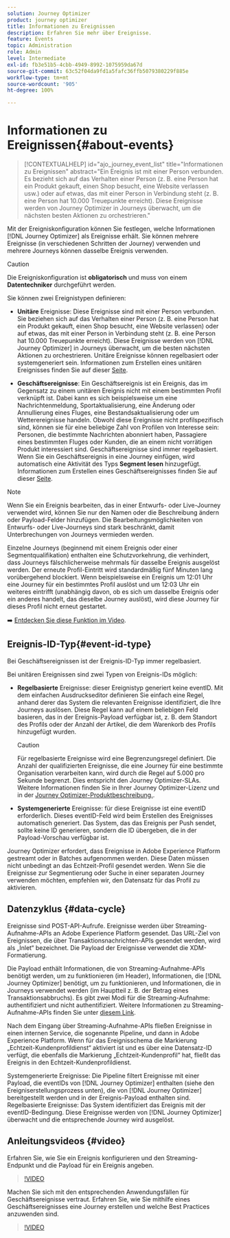 ```yaml
---
solution: Journey Optimizer
product: journey optimizer
title: Informationen zu Ereignissen
description: Erfahren Sie mehr über Ereignisse.
feature: Events
topic: Administration
role: Admin
level: Intermediate
exl-id: fb3e51b5-4cbb-4949-8992-1075959da67d
source-git-commit: 63c52f04da9fd1a5fafc36ffb5079380229f885e
workflow-type: tm+mt
source-wordcount: '905'
ht-degree: 100%

---
```


# Informationen zu Ereignissen{#about-events}

>[!CONTEXTUALHELP]
>id="ajo_journey_event_list"
>title="Informationen zu Ereignissen"
>abstract="Ein Ereignis ist mit einer Person verbunden. Es bezieht sich auf das Verhalten einer Person (z. B. eine Person hat ein Produkt gekauft, einen Shop besucht, eine Website verlassen usw.) oder auf etwas, das mit einer Person in Verbindung steht (z. B. eine Person hat 10.000 Treuepunkte erreicht). Diese Ereignisse werden von Journey Optimizer in Journeys überwacht, um die nächsten besten Aktionen zu orchestrieren."

Mit der Ereigniskonfiguration können Sie festlegen, welche Informationen [!DNL Journey Optimizer] als Ereignisse erhält. Sie können mehrere Ereignisse (in verschiedenen Schritten der Journey) verwenden und mehrere Journeys können dasselbe Ereignis verwenden.

>[!CAUTION]
>
>Die Ereigniskonfiguration ist **obligatorisch** und muss von einem **Datentechniker** durchgeführt werden.

Sie können zwei Ereignistypen definieren:

* **Unitäre** Ereignisse: Diese Ereignisse sind mit einer Person verbunden. Sie beziehen sich auf das Verhalten einer Person (z. B. eine Person hat ein Produkt gekauft, einen Shop besucht, eine Website verlassen) oder auf etwas, das mit einer Person in Verbindung steht (z. B. eine Person hat 10.000 Treuepunkte erreicht). Diese Ereignisse werden von [!DNL Journey Optimizer] in Journeys überwacht, um die besten nächsten Aktionen zu orchestrieren. Unitäre Ereignisse können regelbasiert oder systemgeneriert sein. Informationen zum Erstellen eines unitären Ereignisses finden Sie auf dieser [Seite](../event/about-creating.md).

* **Geschäftsereignisse**: Ein Geschäftsereignis ist ein Ereignis, das im Gegensatz zu einem unitären Ereignis nicht mit einem bestimmten Profil verknüpft ist. Dabei kann es sich beispielsweise um eine Nachrichtenmeldung, Sportaktualisierung, eine Änderung oder Annullierung eines Fluges, eine Bestandsaktualisierung oder um Wetterereignisse handeln. Obwohl diese Ereignisse nicht profilspezifisch sind, können sie für eine beliebige Zahl von Profilen von Interesse sein: Personen, die bestimmte Nachrichten abonniert haben, Passagiere eines bestimmten Fluges oder Kunden, die an einem nicht vorrätigen Produkt interessiert sind. Geschäftsereignisse sind immer regelbasiert. Wenn Sie ein Geschäftsereignis in eine Journey einfügen, wird automatisch eine Aktivität des Typs **Segment lesen** hinzugefügt. Informationen zum Erstellen eines Geschäftsereignisses finden Sie auf dieser [Seite](../event/about-creating-business.md).


>[!NOTE]
>
>Wenn Sie ein Ereignis bearbeiten, das in einer Entwurfs- oder Live-Journey verwendet wird, können Sie nur den Namen oder die Beschreibung ändern oder Payload-Felder hinzufügen. Die Bearbeitungsmöglichkeiten von Entwurfs- oder Live-Journeys sind stark beschränkt, damit Unterbrechungen von Journeys vermieden werden.

Einzelne Journeys (beginnend mit einem Ereignis oder einer Segmentqualifikation) enthalten eine Schutzvorkehrung, die verhindert, dass Journeys fälschlicherweise mehrmals für dasselbe Ereignis ausgelöst werden. Der erneute Profil-Eintritt wird standardmäßig fünf Minuten lang vorübergehend blockiert. Wenn beispielsweise ein Ereignis um 12:01 Uhr eine Journey für ein bestimmtes Profil auslöst und um 12:03 Uhr ein weiteres eintrifft (unabhängig davon, ob es sich um dasselbe Ereignis oder ein anderes handelt, das dieselbe Journey auslöst), wird diese Journey für dieses Profil nicht erneut gestartet.

➡️ [Entdecken Sie diese Funktion im Video](#video).

## Ereignis-ID-Typ{#event-id-type}

Bei Geschäftsereignissen ist der Ereignis-ID-Typ immer regelbasiert.

Bei unitären Ereignissen sind zwei Typen von Ereignis-IDs möglich:

* **Regelbasierte** Ereignisse: dieser Ereignistyp generiert keine eventID. Mit dem einfachen Ausdruckseditor definieren Sie einfach eine Regel, anhand derer das System die relevanten Ereignisse identifiziert, die Ihre Journeys auslösen. Diese Regel kann auf einem beliebigen Feld basieren, das in der Ereignis-Payload verfügbar ist, z. B. dem Standort des Profils oder der Anzahl der Artikel, die dem Warenkorb des Profils hinzugefügt wurden.

   >[!CAUTION]
   >
   >Für regelbasierte Ereignisse wird eine Begrenzungsregel definiert. Die Anzahl der qualifizierten Ereignisse, die eine Journey für eine bestimmte Organisation verarbeiten kann, wird durch die Regel auf 5.000 pro Sekunde begrenzt. Dies entspricht den Journey Optimizer-SLAs. Weitere Informationen finden Sie in Ihrer Journey Optimizer-Lizenz und in der [Journey Optimizer-Produktbeschreibung.](https://helpx.adobe.com/de/legal/product-descriptions/adobe-journey-optimizer.html).

* **Systemgenerierte** Ereignisse: für diese Ereignisse ist eine eventID erforderlich. Dieses eventID-Feld wird beim Erstellen des Ereignisses automatisch generiert. Das System, das das Ereignis per Push sendet, sollte keine ID generieren, sondern die ID übergeben, die in der Payload-Vorschau verfügbar ist.

Journey Optimizer erfordert, dass Ereignisse in Adobe Experience Platform gestreamt oder in Batches aufgenommen werden. Diese Daten müssen nicht unbedingt an das Echtzeit-Profil gesendet werden. Wenn Sie die Ereignisse zur Segmentierung oder Suche in einer separaten Journey verwenden möchten, empfehlen wir, den Datensatz für das Profil zu aktivieren.

## Datenzyklus {#data-cycle}

Ereignisse sind POST-API-Aufrufe. Ereignisse werden über Streaming-Aufnahme-APIs an Adobe Experience Platform gesendet. Das URL-Ziel von Ereignissen, die über Transaktionsnachrichten-APIs gesendet werden, wird als „Inlet“ bezeichnet. Die Payload der Ereignisse verwendet die XDM-Formatierung.

Die Payload enthält Informationen, die von Streaming-Aufnahme-APIs benötigt werden, um zu funktionieren (im Header), Informationen, die [!DNL Journey Optimizer] benötigt, um zu funktionieren, und Informationen, die in Journeys verwendet werden (im Hauptteil z. B. der Betrag eines Transaktionsabbruchs). Es gibt zwei Modi für die Streaming-Aufnahme: authentifiziert und nicht authentifiziert. Weitere Informationen zu Streaming-Aufnahme-APIs finden Sie unter [diesem Link](https://experienceleague.adobe.com/docs/experience-platform/xdm/api/getting-started.html?lang=de).

Nach dem Eingang über Streaming-Aufnahme-APIs fließen Ereignisse in einen internen Service, die sogenannte Pipeline, und dann in Adobe Experience Platform. Wenn für das Ereignisschema die Markierung „Echtzeit-Kundenprofildienst“ aktiviert ist und es über eine Datensatz-ID verfügt, die ebenfalls die Markierung „Echtzeit-Kundenprofil“ hat, fließt das Ereignis in den Echtzeit-Kundenprofildienst.

Systemgenerierte Ereignisse: Die Pipeline filtert Ereignisse mit einer Payload, die eventIDs von [!DNL Journey Optimizer] enthalten (siehe den Ereigniserstellungsprozess unten), die von [!DNL Journey Optimizer] bereitgestellt werden und in der Ereignis-Payload enthalten sind. Regelbasierte Ereignisse: Das System identifiziert das Ereignis mit der eventID-Bedingung. Diese Ereignisse werden von [!DNL Journey Optimizer] überwacht und die entsprechende Journey wird ausgelöst.

## Anleitungsvideos {#video}

Erfahren Sie, wie Sie ein Ereignis konfigurieren und den Streaming-Endpunkt und die Payload für ein Ereignis angeben.

>[!VIDEO](https://video.tv.adobe.com/v/336253?quality=12)

Machen Sie sich mit den entsprechenden Anwendungsfällen für Geschäftsereignisse vertraut. Erfahren Sie, wie Sie mithilfe eines Geschäftsereignisses eine Journey erstellen und welche Best Practices anzuwenden sind.

>[!VIDEO](https://video.tv.adobe.com/v/334234?quality=12)
